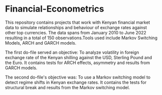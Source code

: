 # Financial-Econometrics
This repository contains projects that work with Kenyan financial market data to simulate relationships and behaviour of exchange rates against other top currencies. The data spans from January 2010 to June 2022 resulting in a total of 150 observations.Tools used include Markov Switching Models, ARCH and GARCH models.

The first do-file served an objective: To analyze volatility in foreign exchange rate of the Kenyan shilling against the USD, Sterling
Pound and the Euro. It contains tests for ARCH effects, asymmetry and results from GARCH models.

The second do-file's objective was: To use a Markov switching model to detect regime shifts in Kenyan exchange rates. It contains the tests for structural break and results from the Markov switching model.
